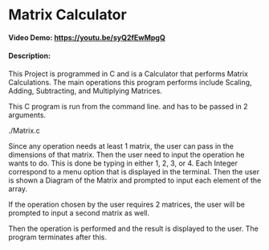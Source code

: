 # Matrix Calculator 

#### Video Demo: https://youtu.be/syQ2fEwMpgQ
#### Description: 
This Project is programmed in C and is a Calculator that performs Matrix Calculations.
The main operations this program performs include Scaling, Adding, Subtracting, and Multiplying Matrices. 

This C program is run from the command line. and has to be passed in 2 arguments. 

./Matrix.c <rowLength> <colLength>

Since any operation needs at least 1 matrix, the user can pass in the dimensions of that matrix.
Then the user need to input the operation he wants to do. This is done be typing in either 1, 2, 3, or 4. Each Integer correspond to a menu option that is displayed in the terminal.
Then the user is shown a Diagram of the Matrix and prompted to input each element of the array. 

If the operation chosen by the user requires 2 matrices, the user will be prompted to input a second matrix as well. 

Then the operation is performed and the result is displayed to the user. 
The program terminates after this.
